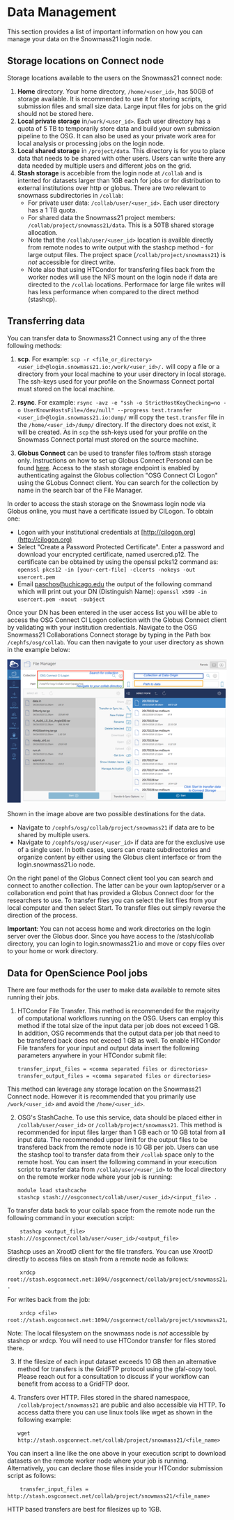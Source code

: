 # Data Management

This section provides a list of important information on how you can manage your data on the Snowmass21 login node.

## Storage locations on Connect node

Storage locations available to the users on the Snowmass21 connect node:

1. **Home** directory. Your home directory, `/home/<user_id>`, has 50GB of storage available. It is recommended to use it for storing scripts, 
submission files and small size data. Large input files for jobs on the grid should not be stored here.
2. **Local private storage** in`/work/<user_id>`. Each user directory has a quota of 5 TB to temporarily store data and build your own submission pipeline to the OSG. It can also be used as your private work area for local analysis or processing jobs on the login node. 
3. **Local shared storage** in `/project/data`. This directory is for you to place data that needs to be shared with other users. Users can write there any data needed by multiple users and different jobs on the grid.
4. **Stash storage** is accebible from the login node at `/collab` and is intented for datasets larger than 1GB each for jobs or for distribution to external institutions over http or globus. There are two relevant to snowmass subdirectories in `/collab`:  
    * For private user data: `/collab/user/<user_id>`. Each user directory has a 1 TB quota.
    * For shared data the Snowmass21 project members: `/collab/project/snowmass21/data`. This is a 50TB shared storage allocation.
    * Note that the `/collab/user/<user_id>` location is availble directly from remote nodes to write output with the stashcp method - for large output files. The project space (`/collab/project/snowmass21`) is *not* accessible for direct write. 
    * Note also that using HTCondor for transfering files back from the worker nodes will use the NFS mount on the login node if data are directed to the `/collab` locations. Performace for large file writes will has less performance when compared to the direct method (stashcp).


## Transferring data 
You can transfer data to Snowmass21 Connect using any of the three following methods:

1. **scp**. For example: `scp -r <file_or_directory> <user_id>@login.snowmass21.io:/work/<user_id>/.` will copy a file or a directory
from your local machine to your user directory in local storage. The ssh-keys used for your profile on the Snowmass Connect portal
must stored on the local machine.

2. **rsync**. For example: `rsync -avz -e "ssh -o StrictHostKeyChecking=no -o UserKnownHostsFile=/dev/null" --progress test.transfer <user_id>@login.snowmass21.io:dump/` will copy the `test.transfer` file in the `/home/<user_id>/dump/` directory. If the directory
does not exist, it will be created. As in `scp` the ssh-keys used for your profile on the Snowmass Connect portal
must stored on the source machine.

3. **Globus Connect** can be used to transfer files to/from stash storage only. Instructions on how to set up Globus Connect Personal can be found 
[here](https://www.globus.org/globus-connect-personal). Access to the stash storage endpoint is enabled by authenticating 
against the Globus collection "OSG Connect CI Logon" using the GLobus Connect client. 
You can search for the collection by name in the search bar of the File Manager.

In order to access the stash storage on the Snowmass login node via Globus online, you must have a certificate issued by CILogon. To obtain one:

* Logon with your institutional credentials at [http://cilogon.org](http://cilogon.org)
* Select "Create a Password Protected Certificate". Enter a password and download your encrypted certificate, named usercred.p12. The certificate can be obtained by using the openssl pcks12 command as: `openssl pkcs12 -in [your-cert-file] -clcerts -nokeys -out usercert.pem`
* Email [paschos@uchicago.edu](paschos@uchicago.edu) the output of the following command which will print out your DN (Distinguish Name): `openssl x509 -in usercert.pem -noout -subject`

Once your DN has been entered in the user access list you will be able to access the OSG Connect CI Logon collection with the Globus Connect client by 
validating with your institution credentials. Navigate to the OSG Snowmass21 Collaborations Connect storage by typing in the Path box `/cephfs/osg/collab`. You can then navigate to your user directory as shown in the example below:

![](snowmass_3.png)

Shown in the image above are two possible destinations for the data.

* Navigate to `/cephfs/osg/collab/project/snowmass21` if data are to be shared by multiple users.
* Navigate to `/cephfs/osg/user/<user_id>` if data are for the exclusive use of a single user.
In both cases, users can create subdirectories and organize content by either using the Globus client interface or from the login.snowmass21.io node.

On the right panel of the Globus Connect client tool you can search and connect to another collection. 
The latter can be your own laptop/server or a collaboration end point that has provided a Globus Connect door for the researchers to use. To transfer files you can select the list files from your local computer and then select Start. To transfer files out simply reverse the direction of the process.

 **Important**: You can not access home and work directories on the login server over the Globus door. Since you have access to the /stash/collab directory, you can login to login.snowmass21.io and move or copy files over to your home or work directory. 


## Data for OpenScience Pool jobs

There are four methods for the user to make data available to remote sites running their jobs.

 1. HTCondor File Transfer. This method is recommended for the majority of computational workflows running on the OSG. Users can employ this method if the total size of the input data per job does not exceed 1 GB. In addition, OSG recommends that the output data per job that need to be transfered back does not exceed 1 GB as well. To enable HTCondor File transfers for your input and output data insert the following parameters anywhere in your HTCondor submit file:

        transfer_input_files = <comma separated files or directories>
        transfer_output_files = <comma separated files or directories>

This method can leverage any storage location on the Snowmass21 Connect node. However it is recommended that you primarily use `/work/<user_id>` and avoid the `/home/<user_id>`.

 2. OSG's StashCache. To use this service, data should be placed either in `/collab/user/<user_id>` or 
`/collab/project/snowmass21`. This method is recommended for input files larger than 1 GB each or 10 GB total from all input data. The recommended upper limit for the output files to be transfered back from the remote node is 10 GB per job. Users can use the stashcp tool to transfer data from their `/collab` space only to the remote host. You can insert the following command in your execution script to transfer data from `/collab/user/<user_id>` to the local
directory on the remote worker node where your job is running:

        module load stashcache
        stashcp stash:///osgconnect/collab/user/<user_id>/<input_file> .
        
To transfer data back to your collab space from the remote node run the following command in your execution script:

        stashcp <output_file> stash:///osgconnect/collab/user/<user_id>/<output_file>

Stashcp uses an XrootD client for the file transfers. You can use XrootD directly to access files on stash from a remote node as follows: 

        xrdcp root://stash.osgconnect.net:1094//osgconnect/collab/project/snowmass21/<directory>/file . 
        
For writes back from the job: 

        xrdcp <file> root://stash.osgconnect.net:1094//osgconnect/collab/project/snowmass21/<diretory>/<file> 
        
Note: The local filesystem on the snowmass node is *not* accessible by stashcp or xrdcp. You will need to use HTCondor transfer for files stored there. 
   
 3. If the filesize of each input dataset exceeds 10 GB then an alternative method for transfers is the GridFTP protocol using the gfal-copy tool. Please reach out for a consultation to discuss if your workflow can benefit from access to a GridFTP door.
   
 4. Transfers over HTTP. Files stored in the shared namespace, `/collab/project/snowmass21` are public and also accessible via HTTP. To access datta there you can use linux tools like wget as shown in the following example:

        wget http://stash.osgconnect.net/collab/project/snowmass21/<file_name>

You can insert a line like the one above in your execution script to download datasets on the remote worker node where your job is running. Alternatively, you can declare those files inside your HTCondor submission script as follows:

        transfer_input_files = http://stash.osgconnect.net/collab/project/snowmass21/<file_name>

HTTP based transfers are best for filesizes up to 1GB.

